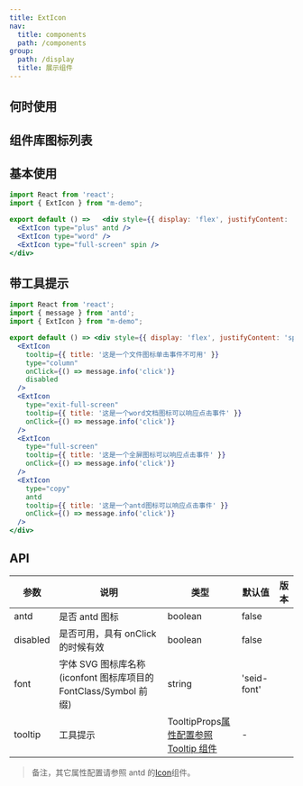 ```yaml
---
title: ExtIcon
nav:
  title: components
  path: /components
group:
  path: /display
  title: 展示组件
---
```

## 何时使用

## 组件库图标列表
  
## 基本使用
```jsx
import React from 'react';
import { ExtIcon } from "m-demo";

export default () =>   <div style={{ display: 'flex', justifyContent: 'space-around', fontSize: 36 }}>
  <ExtIcon type="plus" antd />
  <ExtIcon type="word" />
  <ExtIcon type="full-screen" spin />
</div>
```


## 带工具提示
```jsx
import React from 'react';
import { message } from 'antd';
import { ExtIcon } from "m-demo";

export default () => <div style={{ display: 'flex', justifyContent: 'space-around', fontSize: 36 }}>
  <ExtIcon
    tooltip={{ title: '这是一个文件图标单击事件不可用' }}
    type="column"
    onClick={() => message.info('click')}
    disabled
  />
  <ExtIcon
    type="exit-full-screen"
    tooltip={{ title: '这是一个word文档图标可以响应点击事件' }}
    onClick={() => message.info('click')}
  />
  <ExtIcon
    type="full-screen"
    tooltip={{ title: '这是一个全屏图标可以响应点击事件' }}
    onClick={() => message.info('click')}
  />
  <ExtIcon
    type="copy"
    antd
    tooltip={{ title: '这是一个antd图标可以响应点击事件' }}
    onClick={() => message.info('click')}
  />
</div>
```


## API

| 参数 | 说明 | 类型 | 默认值 | 版本 |
| --- | --- | --- | --- | --- |
| antd | 是否 antd 图标 | boolean | false |  |
| disabled | 是否可用，具有 onClick 的时候有效 | boolean | false |  |
| font | 字体 SVG 图标库名称(iconfont 图标库项目的 FontClass/Symbol 前缀) | string | 'seid-font' |  |
| tooltip | 工具提示 | TooltipProps[属性配置参照 Tooltip 组件](https://ant.design/components/tooltip-cn/) | - |  |

> 备注，其它属性配置请参照 antd 的[Icon](https://ant.design/components/icon-cn/)组件。
